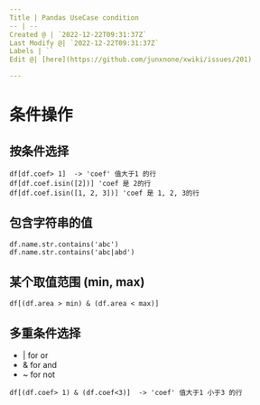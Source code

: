 ```yaml
---
Title | Pandas UseCase condition
-- | --
Created @ | `2022-12-22T09:31:37Z`
Last Modify @| `2022-12-22T09:31:37Z`
Labels | ``
Edit @| [here](https://github.com/junxnone/xwiki/issues/201)

---
```


# 条件操作


## 按条件选择

```
df[df.coef> 1]  -> 'coef' 值大于1 的行
df[df.coef.isin([2])] 'coef 是 2的行
df[df.coef.isin([1, 2, 3])] 'coef 是 1, 2, 3的行
```

##  包含字符串的值

```
df.name.str.contains('abc')
df.name.str.contains('abc|abd')
```

##  某个取值范围 (min, max)

```
df[(df.area > min) & (df.area < max)]
```

##  多重条件选择

- | for or
- & for and
- ~ for not

```
df[(df.coef> 1) & (df.coef<3)]  -> 'coef' 值大于1 小于3 的行
```

